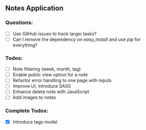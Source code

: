 
## Notes Application

### Questions:
- [ ] Use GitHub issues to track larger tasks?
- [ ] Can I remove the dependency on *easy_install* and use *pip* for everything?

### Todos:
- [ ] Note filtering (week, month, tag)
- [ ] Enable public view option for a note
- [ ] Refactor error handling to one page with inputs
- [ ] Improve UI, introduce SASS
- [ ] Enhance delete note with JavaScript
- [ ] Add images to notes

### Complete Todos:
- [x] Introduce tags model
